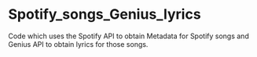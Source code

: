 # Spotify_songs_Genius_lyrics
Code which uses the Spotify API to obtain Metadata for Spotify songs and Genius API to obtain lyrics for those songs.
